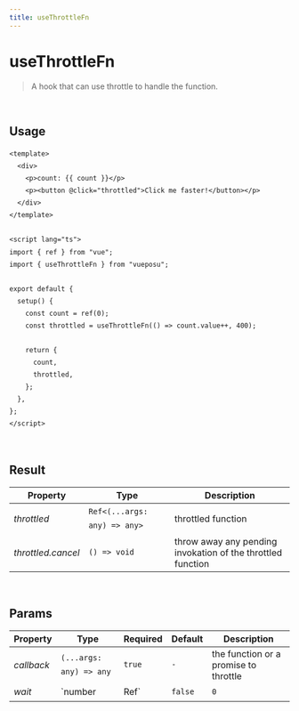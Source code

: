 ```yaml
---
title: useThrottleFn
---
```


# useThrottleFn

> A hook that can use throttle to handle the function.

<br />

## Usage

<script>
import UseThrottleFnDemo from './.vitepress/components/UseThrottleFnDemo.vue'

export default {
  components: {
    UseThrottleFnDemo
  }
}
</script>
<UseThrottleFnDemo />

```vue
<template>
  <div>
    <p>count: {{ count }}</p>
    <p><button @click="throttled">Click me faster!</button></p>
  </div>
</template>

<script lang="ts">
import { ref } from "vue";
import { useThrottleFn } from "vueposu";

export default {
  setup() {
    const count = ref(0);
    const throttled = useThrottleFn(() => count.value++, 400);

    return {
      count,
      throttled,
    };
  },
};
</script>
```

<br />

<style>code { line-height: 1.85em; }</style>

## Result

| Property           | Type                         | Description                                                 |
| ------------------ | ---------------------------- | ----------------------------------------------------------- |
| _throttled_        | `Ref<(...args: any) => any>` | throttled function                                          |
| _throttled.cancel_ | `() => void`                 | throw away any pending invokation of the throttled function |

<br />

## Params

| Property   | Type                    | Required     | Default | Description                           |
| ---------- | ----------------------- | ------------ | ------- | ------------------------------------- |
| _callback_ | `(...args: any) => any` | `true`       | `-`     | the function or a promise to throttle |
| _wait_     | `number                 | Ref<number>` | `false` | `0`                                   | the number of milliseconds to delay |
